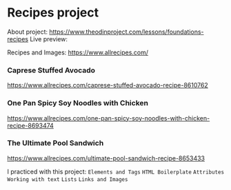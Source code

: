 # Recipes project

About project: https://www.theodinproject.com/lessons/foundations-recipes
Live preview:

Recipes and Images: https://www.allrecipes.com/

### Caprese Stuffed Avocado

https://www.allrecipes.com/caprese-stuffed-avocado-recipe-8610762

### One Pan Spicy Soy Noodles with Chicken

https://www.allrecipes.com/one-pan-spicy-soy-noodles-with-chicken-recipe-8693474

### The Ultimate Pool Sandwich

https://www.allrecipes.com/ultimate-pool-sandwich-recipe-8653433

I practiced with this project:
`Elements and Tags`
`HTML Boilerplate`
`Attributes`
`Working with text`
`Lists`
`Links and Images`
